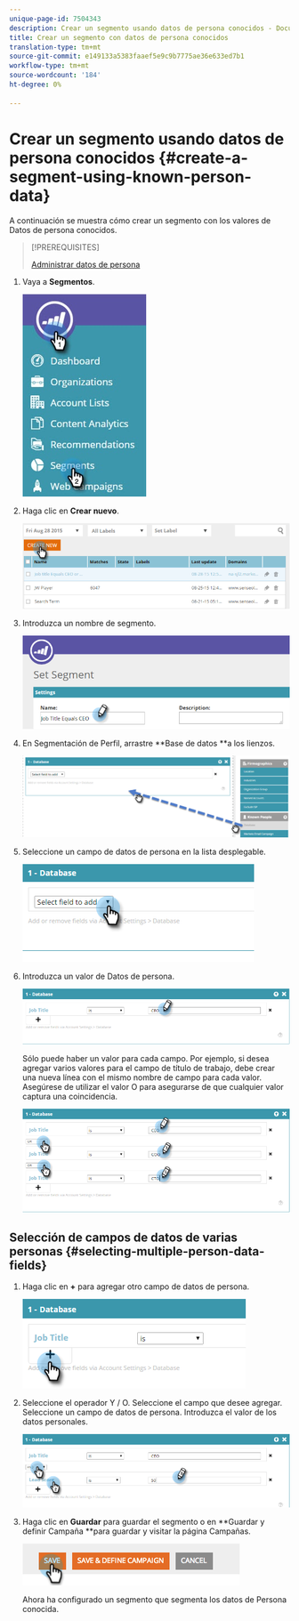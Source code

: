 ```yaml
---
unique-page-id: 7504343
description: Crear un segmento usando datos de persona conocidos - Documentos de marketing - Documentación del producto
title: Crear un segmento con datos de persona conocidos
translation-type: tm+mt
source-git-commit: e149133a5383faaef5e9c9b7775ae36e633ed7b1
workflow-type: tm+mt
source-wordcount: '184'
ht-degree: 0%

---
```



# Crear un segmento usando datos de persona conocidos {#create-a-segment-using-known-person-data}

A continuación se muestra cómo crear un segmento con los valores de Datos de persona conocidos.

>[!PREREQUISITES]
>
>[Administrar datos de persona](manage-person-data.md)

1. Vaya a **Segmentos**.

   ![](assets/new-dropdown-segments-hand-2.jpg)

1. Haga clic en **Crear nuevo**.

   ![](assets/image2015-8-28-13-3a19-3a59.png)

1. Introduzca un nombre de segmento.

   ![](assets/image2015-8-28-13-3a2-3a59.png)

1. En Segmentación de Perfil, arrastre **Base de datos **a los lienzos.

   ![](assets/four-1.png)

1. Seleccione un campo de datos de persona en la lista desplegable.

   ![](assets/five-1.png)

1. Introduzca un valor de Datos de persona.

   ![](assets/six.png)

   Sólo puede haber un valor para cada campo. Por ejemplo, si desea agregar varios valores para el campo de título de trabajo, debe crear una nueva línea con el mismo nombre de campo para cada valor. Asegúrese de utilizar el valor O para asegurarse de que cualquier valor captura una coincidencia.

   ![](assets/seven-1.png)

## Selección de campos de datos de varias personas {#selecting-multiple-person-data-fields}

1. Haga clic en **+** para agregar otro campo de datos de persona.

   ![](assets/eight.png)

1. Seleccione el operador Y / O. Seleccione el campo que desee agregar. Seleccione un campo de datos de persona. Introduzca el valor de los datos personales.

   ![](assets/nine.png)

1. Haga clic en **Guardar** para guardar el segmento o en **Guardar y definir Campaña **para guardar y visitar la página Campañas.

   ![](assets/image2014-11-19-19-3a48-3a20-1.png)

   Ahora ha configurado un segmento que segmenta los datos de Persona conocida.

